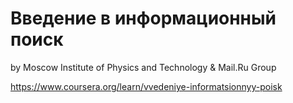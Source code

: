 # Введение в информационный поиск

by Moscow Institute of Physics and Technology & Mail.Ru Group

https://www.coursera.org/learn/vvedeniye-informatsionnyy-poisk

